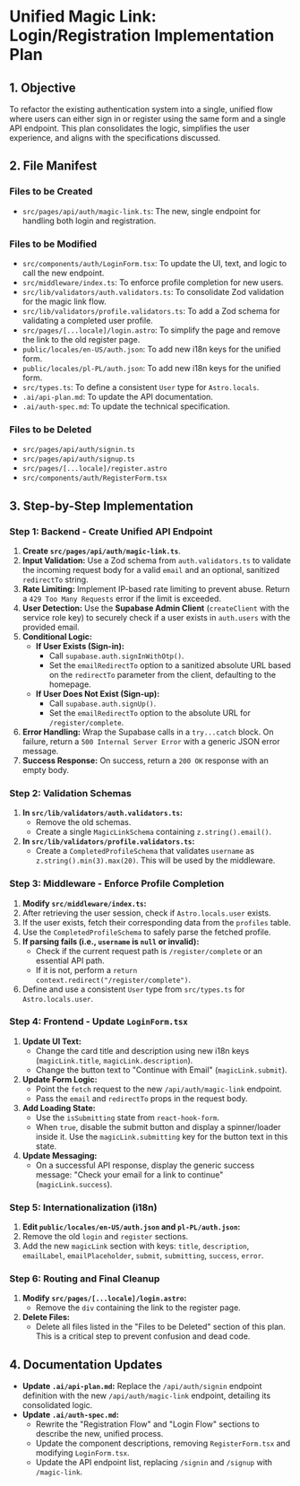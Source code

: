 # Unified Magic Link: Login/Registration Implementation Plan

## 1. Objective

To refactor the existing authentication system into a single, unified flow where users can either sign in or register using the same form and a single API endpoint. This plan consolidates the logic, simplifies the user experience, and aligns with the specifications discussed.

## 2. File Manifest

### Files to be Created

-   `src/pages/api/auth/magic-link.ts`: The new, single endpoint for handling both login and registration.

### Files to be Modified

-   `src/components/auth/LoginForm.tsx`: To update the UI, text, and logic to call the new endpoint.
-   `src/middleware/index.ts`: To enforce profile completion for new users.
-   `src/lib/validators/auth.validators.ts`: To consolidate Zod validation for the magic link flow.
-   `src/lib/validators/profile.validators.ts`: To add a Zod schema for validating a completed user profile.
-   `src/pages/[...locale]/login.astro`: To simplify the page and remove the link to the old register page.
-   `public/locales/en-US/auth.json`: To add new i18n keys for the unified form.
-   `public/locales/pl-PL/auth.json`: To add new i18n keys for the unified form.
-   `src/types.ts`: To define a consistent `User` type for `Astro.locals`.
-   `.ai/api-plan.md`: To update the API documentation.
-   `.ai/auth-spec.md`: To update the technical specification.

### Files to be Deleted

-   `src/pages/api/auth/signin.ts`
-   `src/pages/api/auth/signup.ts`
-   `src/pages/[...locale]/register.astro`
-   `src/components/auth/RegisterForm.tsx`

## 3. Step-by-Step Implementation

### Step 1: Backend - Create Unified API Endpoint

1.  **Create `src/pages/api/auth/magic-link.ts`**.
2.  **Input Validation:** Use a Zod schema from `auth.validators.ts` to validate the incoming request body for a valid `email` and an optional, sanitized `redirectTo` string.
3.  **Rate Limiting:** Implement IP-based rate limiting to prevent abuse. Return a `429 Too Many Requests` error if the limit is exceeded.
4.  **User Detection:** Use the **Supabase Admin Client** (`createClient` with the service role key) to securely check if a user exists in `auth.users` with the provided email.
5.  **Conditional Logic:**
    *   **If User Exists (Sign-in):**
        *   Call `supabase.auth.signInWithOtp()`.
        *   Set the `emailRedirectTo` option to a sanitized absolute URL based on the `redirectTo` parameter from the client, defaulting to the homepage.
    *   **If User Does Not Exist (Sign-up):**
        *   Call `supabase.auth.signUp()`.
        *   Set the `emailRedirectTo` option to the absolute URL for `/register/complete`.
6.  **Error Handling:** Wrap the Supabase calls in a `try...catch` block. On failure, return a `500 Internal Server Error` with a generic JSON error message.
7.  **Success Response:** On success, return a `200 OK` response with an empty body.

### Step 2: Validation Schemas

1.  **In `src/lib/validators/auth.validators.ts`:**
    *   Remove the old schemas.
    *   Create a single `MagicLinkSchema` containing `z.string().email()`.
2.  **In `src/lib/validators/profile.validators.ts`:**
    *   Create a `CompletedProfileSchema` that validates `username` as `z.string().min(3).max(20)`. This will be used by the middleware.

### Step 3: Middleware - Enforce Profile Completion

1.  **Modify `src/middleware/index.ts`:**
2.  After retrieving the user session, check if `Astro.locals.user` exists.
3.  If the user exists, fetch their corresponding data from the `profiles` table.
4.  Use the `CompletedProfileSchema` to safely parse the fetched profile.
5.  **If parsing fails (i.e., `username` is `null` or invalid):**
    *   Check if the current request path is `/register/complete` or an essential API path.
    *   If it is not, perform a `return context.redirect("/register/complete")`.
6.  Define and use a consistent `User` type from `src/types.ts` for `Astro.locals.user`.

### Step 4: Frontend - Update `LoginForm.tsx`

1.  **Update UI Text:**
    *   Change the card title and description using new i18n keys (`magicLink.title`, `magicLink.description`).
    *   Change the button text to "Continue with Email" (`magicLink.submit`).
2.  **Update Form Logic:**
    *   Point the `fetch` request to the new `/api/auth/magic-link` endpoint.
    *   Pass the `email` and `redirectTo` props in the request body.
3.  **Add Loading State:**
    *   Use the `isSubmitting` state from `react-hook-form`.
    *   When `true`, disable the submit button and display a spinner/loader inside it. Use the `magicLink.submitting` key for the button text in this state.
4.  **Update Messaging:**
    *   On a successful API response, display the generic success message: "Check your email for a link to continue" (`magicLink.success`).

### Step 5: Internationalization (i18n)

1.  **Edit `public/locales/en-US/auth.json` and `pl-PL/auth.json`:**
2.  Remove the old `login` and `register` sections.
3.  Add the new `magicLink` section with keys: `title`, `description`, `emailLabel`, `emailPlaceholder`, `submit`, `submitting`, `success`, `error`.

### Step 6: Routing and Final Cleanup

1.  **Modify `src/pages/[...locale]/login.astro`:**
    *   Remove the `div` containing the link to the register page.
2.  **Delete Files:**
    *   Delete all files listed in the "Files to be Deleted" section of this plan. This is a critical step to prevent confusion and dead code.

## 4. Documentation Updates

-   **Update `.ai/api-plan.md`:** Replace the `/api/auth/signin` endpoint definition with the new `/api/auth/magic-link` endpoint, detailing its consolidated logic.
-   **Update `.ai/auth-spec.md`:**
    *   Rewrite the "Registration Flow" and "Login Flow" sections to describe the new, unified process.
    *   Update the component descriptions, removing `RegisterForm.tsx` and modifying `LoginForm.tsx`.
    *   Update the API endpoint list, replacing `/signin` and `/signup` with `/magic-link`.
